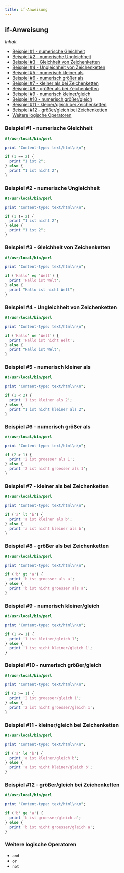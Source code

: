 ```yaml
---
title: if-Anweisung
---
```


## if-Anweisung

*Inhalt*

- [Beispiel #1 - numerische Gleichheit](#beispiel-1---numerische-gleichheit)
- [Beispiel #2 - numerische Ungleichheit](#beispiel-2---numerische-ungleichheit)
- [Beispiel #3 - Gleichheit von Zeichenketten](#beispiel-3---gleichheit-von-zeichenketten)
- [Beispiel #4 - Ungleichheit von Zeichenketten](#beispiel-4---ungleichheit-von-zeichenketten)
- [Beispiel #5 - numerisch kleiner als](#beispiel-5---numerisch-kleiner-als)
- [Beispiel #6 - numerisch größer als](#beispiel-6---numerisch-größer-als)
- [Beispiel #7 - kleiner als bei Zeichenketten](#beispiel-7---kleiner-als-bei-zeichenketten)
- [Beispiel #8 - größer als bei Zeichenketten](#beispiel-8---größer-als-bei-zeichenketten)
- [Beispiel #9 - numerisch kleiner/gleich](#beispiel-9---numerisch-kleinergleich)
- [Beispiel #10 - numerisch größer/gleich](#beispiel-10---numerisch-größergleich)
- [Beispiel #11 - kleiner/gleich bei Zeichenketten](#beispiel-11---kleinergleich-bei-zeichenketten)
- [Beispiel #12 - größer/gleich bei Zeichenketten](#beispiel-12---größergleich-bei-zeichenketten)
- [Weitere logische Operatoren](#weitere-logische-operatoren)

### Beispiel #1 - numerische Gleichheit

```perl
#!/usr/local/bin/perl

print "Content-type: text/html\n\n";

if (1 == 2) {
  print "1 ist 2";
} else {
  print "1 ist nicht 2";
}
```

### Beispiel #2 - numerische Ungleichheit

```perl
#!/usr/local/bin/perl

print "Content-type: text/html\n\n";

if (1 != 2) {
  print "1 ist nicht 2";
} else {
  print "1 ist 2";
}
```

### Beispiel #3 - Gleichheit von Zeichenketten

```perl
#!/usr/local/bin/perl

print "Content-type: text/html\n\n";

if ('Hallo' eq 'Welt') {
  print 'Hallo ist Welt';
} else {
  print "Hallo ist nicht Welt";
}
```

### Beispiel #4 - Ungleichheit von Zeichenketten

```perl
#!/usr/local/bin/perl

print "Content-type: text/html\n\n";

if ('Hallo' ne 'Welt') {
  print 'Hallo ist nicht Welt';
} else {
  print "Hallo ist Welt";
}
```

### Beispiel #5 - numerisch kleiner als

```perl
#!/usr/local/bin/perl

print "Content-type: text/html\n\n";

if (1 < 2) {
  print '1 ist kleiner als 2';
} else {
  print "1 ist nicht kleiner als 2";
}
```

### Beispiel #6 - numerisch größer als

```perl
#!/usr/local/bin/perl

print "Content-type: text/html\n\n";

if (2 > 1) {
  print '2 ist groesser als 1';
} else {
  print '2 ist nicht groesser als 1';
}
```

### Beispiel #7 - kleiner als bei Zeichenketten

```perl
#!/usr/local/bin/perl

print "Content-type: text/html\n\n";

if ('a' lt 'b') {
  print 'a ist kleiner als b';
} else {
  print 'a ist nicht kleiner als b';
}
```

### Beispiel #8 - größer als bei Zeichenketten

```perl
#!/usr/local/bin/perl

print "Content-type: text/html\n\n";

if ('b' gt 'a') {
  print 'b ist groesser als a';
} else {
  print 'b ist nicht groesser als a';
}
```

### Beispiel #9 - numerisch kleiner/gleich

```perl
#!/usr/local/bin/perl

print "Content-type: text/html\n\n";

if (1 <= 1) {
  print '1 ist kleiner/gleich 1';
} else {
  print '1 ist nicht kleiner/gleich 1';
}
```

### Beispiel #10 - numerisch größer/gleich

```perl
#!/usr/local/bin/perl

print "Content-type: text/html\n\n";

if (2 >= 1) {
  print '2 ist groesser/gleich 1';
} else {
  print '2 ist nicht groesser/gleich 1';
}
```

### Beispiel #11 - kleiner/gleich bei Zeichenketten

```perl
#!/usr/local/bin/perl

print "Content-type: text/html\n\n";

if ('a' le 'b') {
  print 'a ist kleiner/gleich b';
} else {
  print 'a ist nicht kleiner/gleich b';
}
```

### Beispiel #12 - größer/gleich bei Zeichenketten

```perl
#!/usr/local/bin/perl

print "Content-type: text/html\n\n";

if ('b' ge 'a') {
  print 'b ist groesser/gleich a';
} else {
  print 'b ist nicht groesser/gleich a';
}
```

### Weitere logische Operatoren

- `and`
- `or`
- `not`
